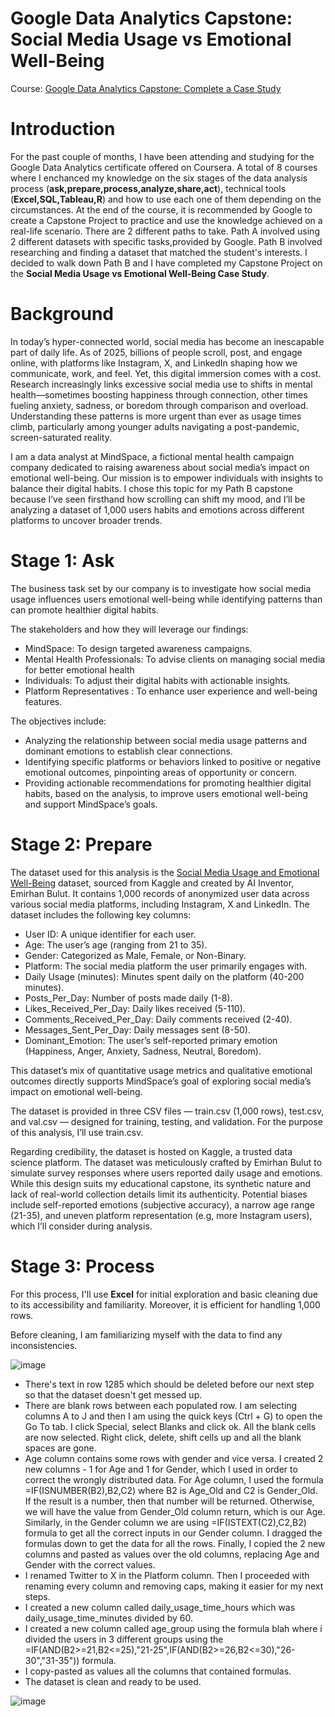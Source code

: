# Google Data Analytics Capstone: Social Media Usage vs Emotional Well-Being
Course: [Google Data Analytics Capstone: Complete a Case Study](https://www.coursera.org/learn/google-data-analytics-capstone)
# Introduction
For the past couple of months, I have been attending and studying for the Google Data Analytics certificate offered on Coursera. A total of 8 courses where I enchanced my knowledge on the six stages of the data analysis process (**ask,prepare,process,analyze,share,act**), technical tools (**Excel,SQL,Tableau,R**) and how to use each one of them depending on the circumstances. At the end of the course, it is recommended by Google to create a Capstone Project to practice and use the knowledge achieved on a real-life scenario. There are 2 different paths to take. Path A involved using 2 different datasets with specific tasks,provided by Google. Path B involved researching and finding a dataset that matched the student's interests. I decided to walk down Path B and I have completed my Capstone Project on the **Social Media Usage vs Emotional Well-Being Case Study**.
# Background
In today’s hyper-connected world, social media has become an inescapable part of daily life. As of 2025, billions of people scroll, post, and engage online, with platforms like Instagram, X, and LinkedIn shaping how we communicate, work, and feel. Yet, this digital immersion comes with a cost. Research increasingly links excessive social media use to shifts in mental health—sometimes boosting happiness through connection, other times fueling anxiety, sadness, or boredom through comparison and overload. Understanding these patterns is more urgent than ever as usage times climb, particularly among younger adults navigating a post-pandemic, screen-saturated reality.

I am a data analyst at MindSpace, a fictional mental health campaign company dedicated to raising awareness about social media’s impact on emotional well-being. Our mission is to empower individuals with insights to balance their digital habits. I chose this topic for my Path B capstone because I’ve seen firsthand how scrolling can shift my mood, and I’ll be analyzing a dataset of 1,000 users habits and emotions across different platforms to uncover broader trends.
# Stage 1: Ask
The business task set by our company is to investigate how social media usage influences users emotional well-being while identifying patterns than can promote healthier digital habits.

The stakeholders and how they will leverage our findings: 

* MindSpace: To design targeted awareness campaigns.
* Mental Health Professionals: To advise clients on managing social media for better emotional health 
* Individuals: To adjust their digital habits with actionable insights.
* Platform Representatives : To enhance user experience and well-being features.

The objectives include:

* Analyzing the relationship between social media usage patterns and dominant emotions to establish clear connections.  
* Identifying specific platforms or behaviors linked to positive or negative emotional outcomes, pinpointing areas of opportunity or concern.  
* Providing actionable recommendations for promoting healthier digital habits, based on the analysis, to improve users emotional well-being and support MindSpace’s goals.
# Stage 2: Prepare
The dataset used for this analysis is the [Social Media Usage and Emotional Well-Being](https://www.kaggle.com/datasets/emirhanai/social-media-usage-and-emotional-well-being/data) dataset, sourced from Kaggle and created by AI Inventor, Emirhan Bulut. It contains 1,000 records of anonymized user data across various social media platforms, including Instagram, X and LinkedIn. The dataset includes the following key columns:
* User ID: A unique identifier for each user.
* Age: The user’s age (ranging from 21 to 35).
* Gender: Categorized as Male, Female, or Non-Binary.
* Platform: The social media platform the user primarily engages with.
* Daily Usage (minutes): Minutes spent daily on the platform (40-200 minutes).
* Posts_Per_Day: Number of posts made daily (1-8).
* Likes_Received_Per_Day: Daily likes received (5-110).
* Comments_Received_Per_Day: Daily comments received (2-40).
* Messages_Sent_Per_Day: Daily messages sent (8-50).
* Dominant_Emotion: The user’s self-reported primary emotion (Happiness, Anger, Anxiety, Sadness, Neutral, Boredom).

This dataset’s mix of quantitative usage metrics and qualitative emotional outcomes directly supports MindSpace’s goal of exploring social media’s impact on emotional well-being.

The dataset is provided in three CSV files — train.csv (1,000 rows), test.csv, and val.csv — designed for training, testing, and validation. For the purpose of this analysis, I’ll use train.csv.

Regarding credibility, the dataset is hosted on Kaggle, a trusted data science platform. The dataset was meticulously crafted by Emirhan Bulut to simulate survey responses where users reported daily usage and emotions. While this design suits my educational capstone, its synthetic nature and lack of real-world collection details limit its authenticity. Potential biases include self-reported emotions (subjective accuracy), a narrow age range (21-35), and uneven platform representation (e.g, more Instagram users), which I’ll consider during analysis.
# Stage 3: Process
For this process, I'll use **Excel** for initial exploration and basic cleaning due to its accessibility and familiarity. Moreover, it is efficient for handling 1,000 rows.

Before cleaning, I am familiarizing myself with the data to find any inconsistencies.

![image](https://github.com/user-attachments/assets/86f2a85c-0dfb-4a22-8d52-da92c6f0eeb1)

* There's text in row 1285 which should be deleted before our next step so that the dataset doesn't get messed up.
* There are blank rows between each populated row. I am selecting columns A to J and then I am using the quick keys (Ctrl + G) to open the Go To tab. I click Special, select Blanks and click ok. All the blank cells are now selected. Right click, delete, shift cells up and all the blank spaces are gone.
* Age column contains some rows with gender and vice versa. I created 2 new columns - 1 for Age and 1 for Gender, which I used in order to correct the wrongly distributed data. For Age column, I used the formula =IF(ISNUMBER(B2),B2,C2) where B2 is Age_Old and C2 is Gender_Old. If the result is a number, then that number will be returned. Otherwise, we will have the value from Gender_Old column return, which is our Age. Similarly, in the Gender column we are using =IF(ISTEXT(C2),C2,B2) formula to get all the correct inputs in our Gender column. I dragged the formulas down to get the data for all the rows. Finally, I copied the 2 new columns and pasted as values over the old columns, replacing Age and Gender with the correct values.
* I renamed Twitter to X in the Platform column. Then I proceeded with renaming every column and removing caps, making it easier for my next steps.
* I created a new column called daily_usage_time_hours which was daily_usage_time_minutes divided by 60.
* I created a new column called age_group using the formula blah where i divided the users in 3 different groups using the =IF(AND(B2>=21,B2<=25),"21-25",IF(AND(B2>=26,B2<=30),"26-30","31-35")) formula.
* I copy-pasted as values all the columns that contained formulas.
* The dataset is clean and ready to be used.

![image](https://github.com/user-attachments/assets/a86b3b36-007d-4ef1-9071-0263722358eb)





